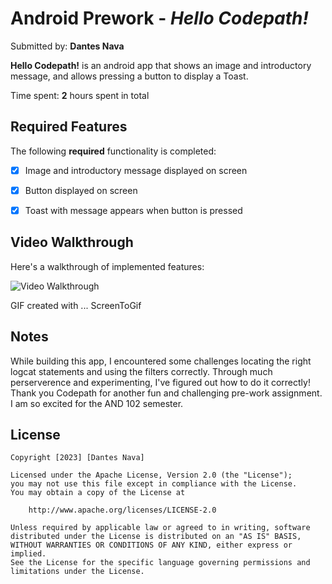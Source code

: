 # Android Prework - *Hello Codepath!*

Submitted by: **Dantes Nava**

**Hello Codepath!** is an android app that shows an image and introductory message, and allows pressing a button to display a Toast. 

Time spent: **2** hours spent in total

## Required Features

The following **required** functionality is completed:

* [X] Image and introductory message displayed on screen
* [X] Button displayed on screen
* [X] Toast with message appears when button is pressed 


## Video Walkthrough

Here's a walkthrough of implemented features:

<img src='https://imgur.com/a/c3HSZSa' title='Video Walkthrough' width='' alt='Video Walkthrough' />

<!-- Replace this with whatever GIF tool you used! -->
GIF created with ...  ScreenToGif
<!-- Recommended tools:
[Kap](https://getkap.co/) for macOS
[ScreenToGif](https://www.screentogif.com/) for Windows
[peek](https://github.com/phw/peek) for Linux. -->

## Notes
 While building this app, I encountered some challenges locating the right logcat statements and using the filters correctly. Through much perserverence and experimenting,
 I've figured out how to do it correctly!
 Thank you Codepath for another fun and challenging pre-work assignment. I am so excited for the AND 102 semester.

## License

    Copyright [2023] [Dantes Nava]

    Licensed under the Apache License, Version 2.0 (the "License");
    you may not use this file except in compliance with the License.
    You may obtain a copy of the License at

        http://www.apache.org/licenses/LICENSE-2.0

    Unless required by applicable law or agreed to in writing, software
    distributed under the License is distributed on an "AS IS" BASIS,
    WITHOUT WARRANTIES OR CONDITIONS OF ANY KIND, either express or implied.
    See the License for the specific language governing permissions and
    limitations under the License.


